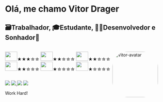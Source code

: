 
<h1>Olá, me chamo Vitor Drager </h1>

<h2>🗃️Trabalhador, 🎓Estudante, 👨‍💻Desenvolvedor e Sonhador🚀</h2>

<div style="display: inline_block" >
  
  <br>
  <img align="right" alt="Vitor-avatar" height="150" width="150" style="border-radius:50px;" 
src="https://cdn.discordapp.com/attachments/885158152562163772/931346199284428840/avatar.jpg">
  <img height="30" width="40" src="https://cdn.jsdelivr.net/gh/devicons/devicon/icons/javascript/javascript-original.svg">★★★☆☆
  <img height="30" width="40" src="https://cdn.jsdelivr.net/gh/devicons/devicon/icons/html5/html5-original.svg" />★★☆☆☆
  <img height="30" width="40" src="https://cdn.jsdelivr.net/gh/devicons/devicon/icons/css3/css3-original-wordmark.svg" />★★☆☆☆
  <img height="30" width="40" src="https://cdn.jsdelivr.net/gh/devicons/devicon/icons/python/python-original.svg">★★☆☆☆
  <img height="30" width="40" src="https://cdn.jsdelivr.net/gh/devicons/devicon/icons/mysql/mysql-original-wordmark.svg" />★☆☆☆☆
  <img height="30" width="40" src="https://cdn.jsdelivr.net/gh/devicons/devicon/icons/mongodb/mongodb-original-wordmark.svg" />★☆☆☆☆
  
  
  
</div>

  ##
  
<div style="display: inline_block">
  
  <a href="https://www.instagram.com/vitordrager/?hl=en" target="_blank"> <img src="https://img.shields.io/badge/-Instagram-%23E4405F?style=for-the-badge&logo=instagram&logoColor=white" target="_blank"></a>
  <a href="https://discord.gg/RzSGENtM" target="_blank"><img src="https://img.shields.io/badge/Discord-7289DA?style=for-the-badge&logo=discord&logoColor=white" target="_blank">
  </a> 
  <a href="mailto:vitordrager09@gmail.com"><img src="https://img.shields.io/badge/-Gmail-%23333?style=for-the-badge&logo=gmail&logoColor=white" target="_blank"></a>
  <a href="https://linkedin.com/in/vitor-drager-969494213" target="_blank"><img src="https://img.shields.io/badge/-LinkedIn-%230077B5?style=for-the-badge&logo=linkedin&logoColor=white" target="_blank"></a> 
</div>

Work Hard!


